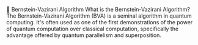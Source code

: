 🔎 Bernstein-Vazirani Algorithm
What is the Bernstein-Vazirani Algorithm?
The Bernstein-Vazirani Algorithm (BVA) is a seminal algorithm in quantum computing. It's often used as one of the first demonstrations of the power of quantum computation over classical computation, specifically the advantage offered by quantum parallelism and superposition.

